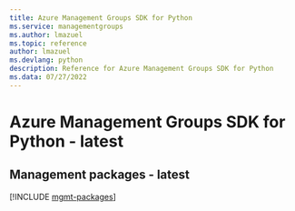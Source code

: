 ```yaml
---
title: Azure Management Groups SDK for Python
ms.service: managementgroups
ms.author: lmazuel
ms.topic: reference
author: lmazuel
ms.devlang: python
description: Reference for Azure Management Groups SDK for Python
ms.data: 07/27/2022
---
```

# Azure Management Groups SDK for Python - latest

## Management packages - latest
[!INCLUDE [mgmt-packages](management-groups-mgmt-index.md)]